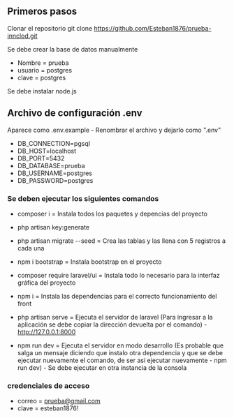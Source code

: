 ## Primeros pasos

Clonar el repositorio
git clone https://github.com/Esteban1876/prueba-innclod.git

Se debe crear la base de datos manualmente
- Nombre = prueba
- usuario = postgres
- clave = postgres

Se debe instalar node.js

## Archivo de configuración .env
Aparece como .env.example - Renombrar el archivo y dejarlo como ".env"
- DB_CONNECTION=pgsql
- DB_HOST=localhost
- DB_PORT=5432
- DB_DATABASE=prueba
- DB_USERNAME=postgres
- DB_PASSWORD=postgres

### Se deben ejecutar los siguientes comandos
- composer i = Instala todos los paquetes y depencias del proyecto
- php artisan key:generate
- php artisan migrate --seed = Crea las tablas y las llena con 5 registros a cada una
- npm i bootstrap = Instala bootstrap en el proyecto
- composer require laravel/ui = Instala todo lo necesario para la interfaz gráfica del proyecto
- npm i = Instala las dependencias para el correcto funcionamiento del front
- php artisan serve = Ejecuta el servidor de laravel (Para ingresar a la aplicación se debe copiar la dirección devuelta por el comando) - http://127.0.0.1:8000

- npm run dev = Ejecuta el servidor en modo desarrollo (Es probable que salga un mensaje diciendo que instalo otra dependencia y que se debe ejecutar nuevamente el comando, de ser así ejecutar nuevamente - npm run dev) - Se debe ejecutar en otra instancia de la consola

### credenciales de acceso
- correo = prueba@gmail.com
- clave = esteban1876!

